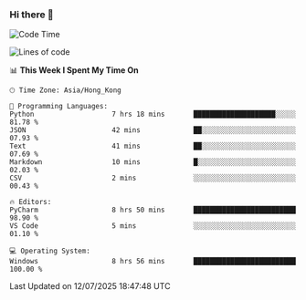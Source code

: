 ### Hi there 👋

<!--
**RoiexLee/RoiexLee** is a ✨ _special_ ✨ repository because its `README.md` (this file) appears on your GitHub profile.

Here are some ideas to get you started:

- 🔭 I’m currently working on ...
- 🌱 I’m currently learning ...
- 👯 I’m looking to collaborate on ...
- 🤔 I’m looking for help with ...
- 💬 Ask me about ...
- 📫 How to reach me: ...
- 😄 Pronouns: ...
- ⚡ Fun fact: ...
-->

<!--START_SECTION:waka-->
![Code Time](http://img.shields.io/badge/Code%20Time-1%2C196%20hrs%2023%20mins-blue)

![Lines of code](https://img.shields.io/badge/From%20Hello%20World%20I%27ve%20Written-41.6%20thousand%20lines%20of%20code-blue)

📊 **This Week I Spent My Time On** 

```text
🕑︎ Time Zone: Asia/Hong_Kong

💬 Programming Languages: 
Python                   7 hrs 18 mins       ████████████████████░░░░░   81.78 % 
JSON                     42 mins             ██░░░░░░░░░░░░░░░░░░░░░░░   07.93 % 
Text                     41 mins             ██░░░░░░░░░░░░░░░░░░░░░░░   07.69 % 
Markdown                 10 mins             █░░░░░░░░░░░░░░░░░░░░░░░░   02.03 % 
CSV                      2 mins              ░░░░░░░░░░░░░░░░░░░░░░░░░   00.43 % 

🔥 Editors: 
PyCharm                  8 hrs 50 mins       █████████████████████████   98.90 % 
VS Code                  5 mins              ░░░░░░░░░░░░░░░░░░░░░░░░░   01.10 % 

💻 Operating System: 
Windows                  8 hrs 56 mins       █████████████████████████   100.00 % 
```


 Last Updated on 12/07/2025 18:47:48 UTC
<!--END_SECTION:waka-->
